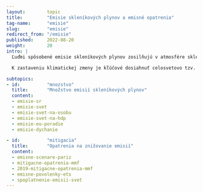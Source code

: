 ```yaml
---
layout:        topic
title:         "Emisie skleníkových plynov a emisné opatrenia"
tag-name:      "emisie"
slug:          "emisie"
redirect_from: "/emisie"
published:     2022-08-20
weight:        20
intro: |
  Ľuďmi spôsobené emisie skleníkových plynov zosilňujú v atmosfére skleníkový efekt, čo vedie k otepľovaniu planéty. Hlavným skleníkovým plynom je **oxid uhličitý** (CO<sub>2</sub>), ktorý k otepľovaniu prispieva približne zo 70 %. Jeho koncentrácia v atmosfére rastie predovšetkým kvôli spaľovaniu fosílnych palív, ale napríklad aj výrubu pralesov alebo výrobe ocele a cementu. Ďalším významným skleníkovým plynom je **metán** (CH<sub>4</sub>), ktorý do atmosféry uniká hlavne pri ťažbe fosílnych palív a chovu dobytka. K skleníkovým plynom patrí aj **oxid dusný** (vznikajúci najmä pri používaní umelých dusíkatých hnojív) ⁠a rad synteticky vyrábaných **fluórovaných plynov**.

  K zastaveniu klimatickej zmeny je kľúčové dosiahnuť celosvetovo tzv. klimatickú neutralitu – teda stav, keď ľudstvo už svojou činnosťou nebude pridávať do atmosféry žiadne skleníkové plyny.

subtopics:
- id:          "mnozstvo"
  title:       "Množstvo emisií skleníkových plynov"
  content:
  - emisie-sr
  - emisie-svet
  - emisie-svet-na-osobu
  - emisie-svet-na-hdp
  - emisie-eu-poradie
  - emisie-dychanie

- id:          "mitigacia"
  title:       "Opatrenia na znižovanie emisií"
  content:
  - emisne-scenare-pariz
  - mitigacne-opatrenia-mmf
  - 2019-mitigacne-opatrenia-mmf
  - emisne-povolenky-ets
  - spoplatnenie-emisii-svet
---
```

